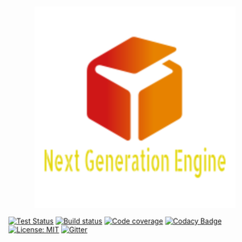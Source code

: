 <p align="center">
  <img alt="NexGenEng" src="./logo.png" width="400" />
</p>

[![Test Status](https://travis-ci.com/JFSF/NGE.svg?branch=master)](https://travis-ci.com/JFSF/NGE)
[![Build status](https://ci.appveyor.com/api/projects/status/3f1b4jhenr0attmf?svg=true)](https://ci.appveyor.com/api/projects/status/3f1b4jhenr0attmf)
[![Code coverage](https://codecov.io/gh/JFSF/NGE/branch/master/graph/badge.svg?token=hLlr6qln8E)](https://codecov.io/gh/JFSF/NGE)
[![Codacy Badge](https://api.codacy.com/project/badge/Grade/0b46017bdb7d41b49e903cd2ff10ffa8)](https://www.codacy.com/manual/JFSF/NGE?utm_source=github.com&amp;utm_medium=referral&amp;utm_content=JFSF/NGE&amp;utm_campaign=Badge_Grade)
[![License: MIT](https://img.shields.io/badge/License-MIT-yellow.svg)](https://opensource.org/licenses/MIT)
[![Gitter](https://badges.gitter.im/NexGenEng/community.svg)](https://gitter.im/NexGenEng/community?utm_source=badge&utm_medium=badge&utm_campaign=pr-badge)
